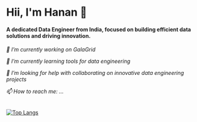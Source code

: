 <h1>Hii, I'm Hanan 👋</h1> 
 
<h4> A dedicated Data Engineer from India, focused on building efficient data solutions and driving innovation.</h4> 
                                                 
                                              

<h6>
 
  🔭 I’m currently working on GalaGrid 
  
  🌱 I’m currently learning tools for data engineering
 
  🤔 I’m looking for help with collaborating on innovative data engineering projects
 
  📫 How to reach me: ...
</h6>

[![Top Langs](https://github-readme-stats.vercel.app/api/top-langs/?username=Hanan-m-naseer)](https://github.com/Hanan-m-naseer/github-readme-stats)

